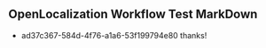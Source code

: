 ## OpenLocalization Workflow Test MarkDown
* ad37c367-584d-4f76-a1a6-53f199794e80 thanks!

<!--HONumber=Jul16_HO2-->



